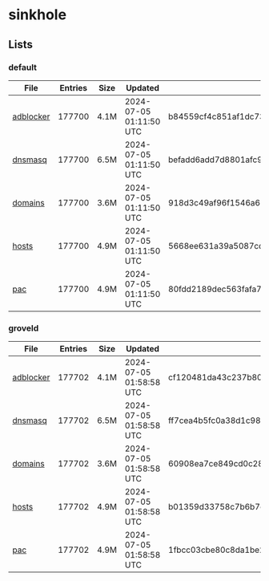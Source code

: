 # sinkhole

## Lists

### default

|File|Entries|Size|Updated|Hash|
|-|-|-|-|-|
|[adblocker](https://raw.githubusercontent.com/groveld/sinkhole/lists/default/adblocker.txt)|177700|4.1M|2024-07-05 01:11:50 UTC|b84559cf4c851af1dc73e00dfaf9d18cc55ab520339ec83349c58679411562ac|
|[dnsmasq](https://raw.githubusercontent.com/groveld/sinkhole/lists/default/dnsmasq.txt)|177700|6.5M|2024-07-05 01:11:50 UTC|befadd6add7d8801afc908f013ca299fbc311403f8dd90a457cde54a7af4f85f|
|[domains](https://raw.githubusercontent.com/groveld/sinkhole/lists/default/domains.txt)|177700|3.6M|2024-07-05 01:11:50 UTC|918d3c49af96f1546a692dd1e9c71c05bcdcf17da3274beb4963e6c871b447ba|
|[hosts](https://raw.githubusercontent.com/groveld/sinkhole/lists/default/hosts.txt)|177700|4.9M|2024-07-05 01:11:50 UTC|5668ee631a39a5087cd75bf53799a118bd1a187fcc7958797615b6b912131bd7|
|[pac](https://raw.githubusercontent.com/groveld/sinkhole/lists/default/pac.txt)|177700|4.9M|2024-07-05 01:11:50 UTC|80fdd2189dec563fafa79c13cc64026f0c03ab10b775fb725927a8fec7c2ca60|

### groveld

|File|Entries|Size|Updated|Hash|
|-|-|-|-|-|
|[adblocker](https://raw.githubusercontent.com/groveld/sinkhole/lists/groveld/adblocker.txt)|177702|4.1M|2024-07-05 01:58:58 UTC|cf120481da43c237b80503f0e7bd4d401eea058474467536a31e878f4ca83d6d|
|[dnsmasq](https://raw.githubusercontent.com/groveld/sinkhole/lists/groveld/dnsmasq.txt)|177702|6.5M|2024-07-05 01:58:58 UTC|ff7cea4b5fc0a38d1c98f98734d60b58288fa10032899f38f2bb758db7bd16a2|
|[domains](https://raw.githubusercontent.com/groveld/sinkhole/lists/groveld/domains.txt)|177702|3.6M|2024-07-05 01:58:58 UTC|60908ea7ce849cd0c28dcd27eaa9be6157ad3377dccaec475b0b68464b0f2524|
|[hosts](https://raw.githubusercontent.com/groveld/sinkhole/lists/groveld/hosts.txt)|177702|4.9M|2024-07-05 01:58:58 UTC|b01359d33758c7b6b7c24e03b0a038ba82ccee3e8f4ad6d70b5a51817da67466|
|[pac](https://raw.githubusercontent.com/groveld/sinkhole/lists/groveld/pac.txt)|177702|4.9M|2024-07-05 01:58:58 UTC|1fbcc03cbe80c8da1be224adba3c2abef31ceafa9faac6e1b9568a56950efcec|

